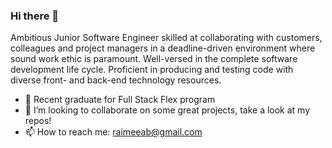 ### Hi there 👋

Ambitious Junior Software Engineer skilled at collaborating with customers, colleagues and project managers in a deadline-driven environment where sound work ethic is paramount. Well-versed in the complete software development life cycle. Proficient in producing and testing code with diverse front- and back-end technology resources. 

- 🔭 Recent graduate for Full Stack Flex program
- 👯 I’m looking to collaborate on some great projects, take a look at my repos!
- 📫 How to reach me: raimeeab@gmail.com 
